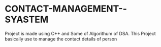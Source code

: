 # CONTACT-MANAGEMENT--SYASTEM
Project is made using C++ and Some of Algorithum of DSA. This Project basically use to manage the contact details  of person
